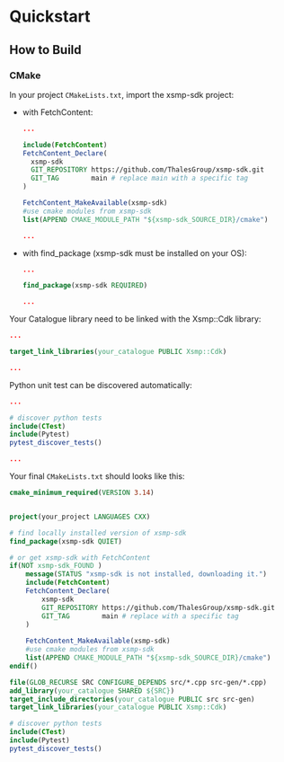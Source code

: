 # Quickstart

## How to Build


### CMake

In your project `CMakeLists.txt`, import the xsmp-sdk project:
 -  with FetchContent:
    ```cmake
    ...
    
    include(FetchContent)
    FetchContent_Declare(
      xsmp-sdk
      GIT_REPOSITORY https://github.com/ThalesGroup/xsmp-sdk.git
      GIT_TAG        main # replace main with a specific tag
    )
    
    FetchContent_MakeAvailable(xsmp-sdk)
    #use cmake modules from xsmp-sdk
    list(APPEND CMAKE_MODULE_PATH "${xsmp-sdk_SOURCE_DIR}/cmake")
    
    ...
    ```

 -  with find_package (xsmp-sdk must be installed on your OS):
    ```cmake
    ...
    
    find_package(xsmp-sdk REQUIRED)
    
    ...
    ```
Your Catalogue library need to be linked with the Xsmp::Cdk library:

```cmake
...

target_link_libraries(your_catalogue PUBLIC Xsmp::Cdk)

...
```


Python unit test can be discovered automatically:

```cmake
...

# discover python tests
include(CTest)
include(Pytest)
pytest_discover_tests()

...
```

Your final `CMakeLists.txt` should looks like this:

```cmake
cmake_minimum_required(VERSION 3.14)


project(your_project LANGUAGES CXX)

# find locally installed version of xsmp-sdk
find_package(xsmp-sdk QUIET)

# or get xsmp-sdk with FetchContent
if(NOT xsmp-sdk_FOUND ) 
    message(STATUS "xsmp-sdk is not installed, downloading it.")
    include(FetchContent)
    FetchContent_Declare(
        xsmp-sdk
        GIT_REPOSITORY https://github.com/ThalesGroup/xsmp-sdk.git
        GIT_TAG        main # replace with a specific tag
    )
        
    FetchContent_MakeAvailable(xsmp-sdk)
    #use cmake modules from xsmp-sdk
    list(APPEND CMAKE_MODULE_PATH "${xsmp-sdk_SOURCE_DIR}/cmake")
endif()

file(GLOB_RECURSE SRC CONFIGURE_DEPENDS src/*.cpp src-gen/*.cpp)
add_library(your_catalogue SHARED ${SRC})
target_include_directories(your_catalogue PUBLIC src src-gen)
target_link_libraries(your_catalogue PUBLIC Xsmp::Cdk)

# discover python tests
include(CTest)
include(Pytest)
pytest_discover_tests()

```
